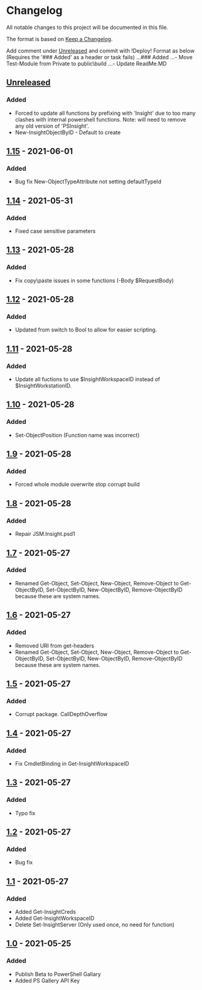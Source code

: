 # Changelog
All notable changes to this project will be documented in this file.

The format is based on [Keep a Changelog](https://keepachangelog.com/en/1.0.0/).

Add comment under [Unreleased] and commit with !Deploy!
Format as below (Requires the '### Added' as a header or task fails)
...### Added
...- Move Test-Module from Private to public\build
...- Update ReadMe.MD

## [Unreleased]
### Added
- Forced to update all functions by prefixing with 'Insight' due to too many clashes with internal powershell functions. Note: will need to remove any old version of 'PSInsight'.
- New-InsightObjectByID - Default to create

## [1.15] - 2021-06-01
### Added
- Bug fix New-ObjectTypeAttribute not setting defaultTypeId

## [1.14] - 2021-05-31
### Added
- Fixed case sensitive parameters 

## [1.13] - 2021-05-28
### Added
- Fix copy\paste issues in some functions (-Body $RequestBody)

## [1.12] - 2021-05-28
### Added
- Updated from switch to Bool to allow for easier scripting. 

## [1.11] - 2021-05-28
### Added
- Update all fuctions to use $InsightWorkspaceID instead of $InsightWorkstationID.

## [1.10] - 2021-05-28
### Added
- Set-ObjectPosition (Function name was incorrect)

## [1.9] - 2021-05-28
### Added
- Forced whole module overwrite stop corrupt build

## [1.8] - 2021-05-28
### Added
- Repair JSM.Insight.psd1

## [1.7] - 2021-05-27
### Added
- Renamed Get-Object, Set-Object, New-Object, Remove-Object to Get-ObjectByID, Set-ObjectByID, New-ObjectByID, Remove-ObjectByID because these are system names.

## [1.6] - 2021-05-27
### Added
- Removed URI from get-headers
- Renamed Get-Object, Set-Object, New-Object, Remove-Object to Get-ObjectByID, Set-ObjectByID, New-ObjectByID, Remove-ObjectByID because these are system names.


## [1.5] - 2021-05-27
### Added
- Corrupt package. CallDepthOverflow

## [1.4] - 2021-05-27
### Added
- Fix CmdletBinding in Get-InsightWorkspaceID

## [1.3] - 2021-05-27
### Added
- Typo fix

## [1.2] - 2021-05-27
### Added
- Bug fix

## [1.1] - 2021-05-27
### Added
- Added Get-InsightCreds
- Added Get-InsightWorkspaceID
- Delete Set-InsightServer (Only used once, no need for function)

## [1.0] - 2021-05-25
### Added
- Publish Beta to PowerShell Gallary
- Added PS Gallery API Key 

[Unreleased]: https://github.com/DamagedDingo/JSM.Insight/compare/1.15..HEAD
[1.15]: https://github.com/DamagedDingo/JSM.Insight/compare/1.14..1.15
[1.14]: https://github.com/DamagedDingo/JSM.Insight/compare/1.13..1.14
[1.13]: https://github.com/DamagedDingo/JSM.Insight/compare/1.12..1.13
[1.12]: https://github.com/DamagedDingo/JSM.Insight/compare/1.11..1.12
[1.11]: https://github.com/DamagedDingo/JSM.Insight/compare/1.10..1.11
[1.10]: https://github.com/DamagedDingo/JSM.Insight/compare/1.9..1.10
[1.9]: https://github.com/DamagedDingo/JSM.Insight/compare/1.8..1.9
[1.8]: https://github.com/DamagedDingo/JSM.Insight/compare/1.7..1.8
[1.7]: https://github.com/DamagedDingo/JSM.Insight/compare/1.6..1.7
[1.6]: https://github.com/DamagedDingo/JSM.Insight/compare/1.5..1.6
[1.5]: https://github.com/DamagedDingo/JSM.Insight/compare/1.4..1.5
[1.4]: https://github.com/DamagedDingo/JSM.Insight/compare/1.3..1.4
[1.3]: https://github.com/DamagedDingo/JSM.Insight/compare/1.2..1.3
[1.2]: https://github.com/DamagedDingo/JSM.Insight/compare/1.1..1.2
[1.1]: https://github.com/DamagedDingo/JSM.Insight/compare/1.0..1.1
[1.0]: https://github.com/DamagedDingo/JSM.Insight/tree/1.0